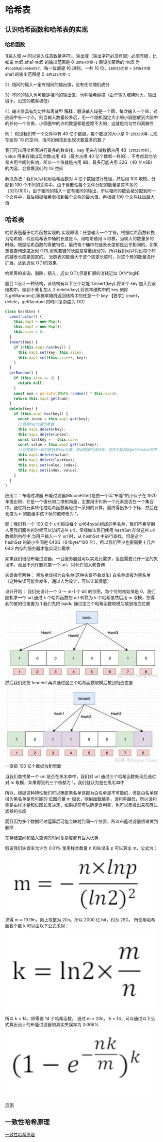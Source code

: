 # 哈希表

## 认识哈希函数和哈希表的实现

### 哈希函数

1)输入域 ∞(可以输入任意数量字符)，输出域（输出字符必须有限）必须有限，比如说 md5,sha1
md5 的输出范围是 0-`2的64次幂-1` 假设加密后的 md5 为`49ba59abbe56e057`，每一位都是 16 进制，一共 16 位，`16的16次幂` = `2的64次幂`
sha1 的输出范围是 0-`2的128次幂-1`

2）相同的输入一定有相同的输出值，没有任何随机成分

3）不同的输入也可能是相同的输出值，也称哈希碰撞（由于输入域特别大，输出域小，出现的概率极低）

4）输出值具有均匀性和离散型
解释：假设输入域是一个圆，每次输入一个值，对应园中有一个点，则当输入数量较多后，用一个随机固定大小的小圆圈放到大圆中的任何一个位置，小圆圈中的点的数量都是差距不大的，这就是均匀性和离散性

例：
假设我们有一个文件中有 40 亿个数据，每个数据的大小是 0-`2的32次幂-1`,现在给你 1G 的空间，请问如何找到出现次数最多的数？

我们可以用哈希表进行最多的数查找，key 用来存储数据占用 4B（`2的32次幂`），value 用来存储出现次数占用 4B（最大占用 40 亿个数都一样的），不考虑其他哈希占用空间的影响，所以一个值就是占用 8B，最多可能占用 32G（40 亿\*8B）的内容，会撑爆我们的 1G 空间

解决办法：我们可以利用哈希函数对 4 亿个数据进行处理，然后用 100 取模，分配到 100 个不同的文件中，由于离散性每个文件分配的数量是差不多的（32G/100），由于相同的输入一定有相同的输出，所以相同的数会被分配到同一个文件中，最后根据哈希表找到每个文件的最大值，再根据 100 个文件找出最大值

## 哈希表

哈希表是基于哈希函数实现的
实现原理：任意输入一个字符，根据哈希函数转换为哈希值，假设哈希表中桶的长度是 5，用哈希值用 5 取模，当输入的数量多的时候，根据哈希函数的离散特性，最终每个桶中的链表长度都是近乎相同的，如果想要查询速度近似 O(1),则就要链的长度是常量级别的，所以我们可以假设每个桶的链表长度是固定的， 当链表的数量大于这个固定长度时，对这个桶的数量进行扩展，达到近似 O(1)的效果

哈希表的查询，删除，插入，近似 O(1),但是扩展的消耗近似 O(N\*logN)

题目 1:设计一种结构，该结构有以下三个功能
1.insert(key),将某个 key 加入到该结构中，做到不重复加入
2.delete(key),将原本结构中的 key 删除
3.getRandom(),等概率随机返回结构中的任意一个 key
【要求】insert，delete，getRandom 的时间复杂度为 O(1)

```js
class hashCons {
  constructor() {
    this.map1 = new Map();
    this.map2 = new Map();
    this.size = 0;
  }
  insert(key) {
    if (!this.map1.has(key)) {
      this.map1.set(key, this.size);
      this.map2.set(this.size++, key);
    }
  }
  getRandom() {
    if (this.size == 0) {
      return null;
    }
    const num = parseInt(Math.random() * this.size);
    return this.map2.get(num);
  }
  delete(key) {
    if (this.map1.has(key)) {
      const index = this.map1.get(key);
      //删除key位置的数据
      this.map1.delete(key);
      this.map2.delete(index);
      const lastKey = --this.size;
      const value = this.map2.get(lastKey);
      //迁移最后一位的数据到key位置，保证数据的连续性，这样才能保证getRandom可用
      this.map1.delete(value);
      this.map2.delete(lastKey);
      this.map1.set(value, index);
      this.map2.set(index, value);
    }
  }
}
```

应用二：布隆过滤器
布隆过滤器(BloomFilter)是由一个叫“布隆”的小伙子在 1970 年提出的，它是一个很长的二进制向量，主要用于判断一个元素是否在一个集合中。通过将元素转化成哈希函数再经过一系列的计算，最终得出多个下标，然后在长度为 n 的数组中该下标的值修改为 1。

题：我们有一个 100 亿个 url(假设每个 url64byte)组成的黑名单，我们不希望别人用我们服务的时候可以访问这些 url，常规做法我们使用 hashSet 存储这些 url 数据到内存中,当用户输入一个 url 时，从 hashSet 中进行查找，但是这个 hashSet 的最小空间是 640G（64byte\*100 亿），所以我们至少也要需要十几台 64G 内存的服务器才能实现此需求

如果我们借助布隆过滤器，一台服务器就可以实现此需求，但是需要允许一定的失误率，而且不允许删除某一个 url，只允许加入和查询

失误会有两种：
黑名单误报为白名单(这种失误不会发生)
白名单误报为黑名单（这种失误可能会发生，通过人为设计，可以让其很低）

设计开始：
我们先设计一个 0 ～ m-1 个 bit 的位图，每个位的初始值是 0，我们随机拿一个 url,通过 k 个哈希函数把 url 转换为 k 个哈希值然后用 m 取模，把得到的值的位置置为 1
我们先把 baidu 通过这三个哈希函数取模后放到相应位置
![image](../assets/hash/hash1.png)
然后我们先把 tencent 再次通过这三个哈希函数取模后放到相应位置
![image](../assets/hash/hash2.png)
一直把 100 亿个数据放到里面

当我们查找某一个 url 是否在黑名单中，我们对 url 通过三个哈希函数处理后通过对 m 取模，如果得到的三个值都为 1，我们就认为是在黑名单中

所以，根据这种特性我们可以确定黑名单误报为白名单是不可能的，但是白名单误报为黑名单是有可能的
位图向量 m 越长，映射函数越多，误判率越低，所以误判率是由样本量和位图长度决定，如果提前可以确定误判率，也可以反推出来布隆过滤器的长度

而且因为多个数据经过运算后可能会映射到同一个位置，所以布隆过滤器很难做到删除

在存储空间和插入查询的时间复杂度都有巨大优势

假设我们失误率允许为 0.01%
使用样本数量 n 和失误率 p 可以算出 m，公式为：
![image](../assets/hash/hash3.png)
求得 m = 19.19n，向上取整为 20n。所以 2000 亿 bit，约为 25G。
所使用哈希函数个数 k 可以由以下公式求得：
![image](../assets/hash/hash4.png)
所以 k = 14，即需要 14 个哈希函数。
通过 m = 20n， k = 14，可以通过以下公式算出设计的布隆过滤器的真实失误率为 0.006%
![image](../assets/hash/hash5.png)

[示例](https://blog.csdn.net/gaoyueace/article/details/90410735)

## 一致性哈希原理

[一致性哈希原理](./一致性哈希算法.md)
